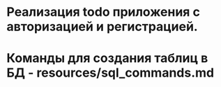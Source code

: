 # Реализация todo приложения с авторизацией и регистрацией.
# Команды для создания таблиц в БД - resources/sql_commands.md
